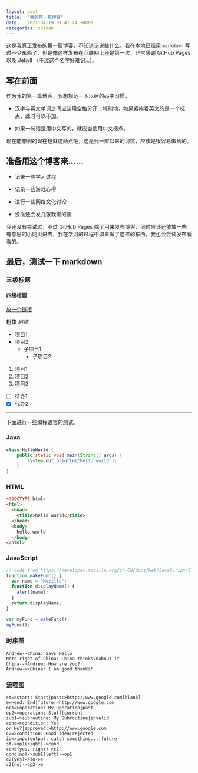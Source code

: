 ```yaml
---
layout: post
title:  "我的第一篇博客"
date:   2022-04-19 01:41:24 +0800
categories: zoloak
---
```

这是我真正发布的第一篇博客，不知道该说些什么。我在本地已经用 `markdown` 写过不少东西了，但是像这样发布在互联网上还是第一次，非常感谢 GitHub Pages 以及 Jekyll （不过这个名字好难记...）。

## 写在前面

作为我的第一篇博客，我想规范一下以后的码字习惯。

- 汉字与英文单词之间应该用空格分开；特别地，如果紧挨着英文的是一个标点，此时可以不加。

- 如果一句话是用中文写的，就应当使用中文标点。

现在能想到的现在也就这两点吧，这是我一直以来的习惯，应该是很容易做到的。

## 准备用这个博客来……

- 记录一些学习过程

- 记录一些游戏心得

- 进行一些网络文化讨论

- 没准还会发几张我画的画

我还没有尝试过，不过 GitHub Pages 除了用来发布博客，同时应该还能放一些有意思的小网页进去，我在学习的过程中如果做了这样的东西，我也会尝试发布看看的。

## 最后，测试一下 markdown

### 三级标题

#### 四级标题

[放一个链接]({{site.baseurl}}/)

**粗体** *斜体*

- 项目1
- 项目2
  - 子项目1
    - 子项目2

1. 项目1
1. 项目2
1. 项目3

- [ ] 待办1
- [x] 代办2

---

下面进行一些编程语言的测试。

### Java

```java
class HelloWorld {
    public static void main(String[] args) {
        System.out.println("Hello world");
    }
}
```

### HTML

```html
<!DOCTYPE html>
<html>
  <head>
    <title>hello world</title>
  </head>
  <body>
    hello world
  </body>
</html>
```
### JavaScript

```javascript
// code from https://developer.mozilla.org/zh-CN/docs/Web/JavaScript/Closures
function makeFunc() {
  var name = "Mozilla";
  function displayName() {
    alert(name);
  }
  return displayName;
}

var myFunc = makeFunc();
myFunc();
```

### 时序图

```sequence
Andrew->China: Says Hello
Note right of China: China thinks\nabout it
China-->Andrew: How are you?
Andrew->>China: I am good thanks!
```
### 流程图

```flow
st=>start: Start|past:>http://www.google.com[blank]
e=>end: End|future:>http://www.google.com
op1=>operation: My Operation|past
op2=>operation: Stuff|current
sub1=>subroutine: My Subroutine|invalid
cond=>condition: Yes
or No?|approved:>http://www.google.com
c2=>condition: Good idea|rejected
io=>inputoutput: catch something...|future
st->op1(right)->cond
cond(yes, right)->c2
cond(no)->sub1(left)->op1
c2(yes)->io->e
c2(no)->op2->e
```
